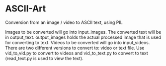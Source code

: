 # ASCII-Art
Conversion from an image / video to ASCII text, using PIL

Images to be converted will go into input_images. The converted text will be in output_text. output_images holds the actual processed image that is used for converting to text.
Videos to be converted will go into input_videos. There are two different versions to convert to: video or text file. Use vid_to_vid.py to convert to videos and vid_to_text.py to convert to text (read_text.py is used to view the text).
